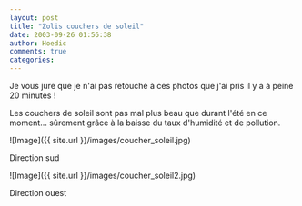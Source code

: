 ```yaml
---
layout: post
title: "Zolis couchers de soleil"
date: 2003-09-26 01:56:38
author: Hoedic
comments: true
categories: 
---
```



Je vous jure que je n'ai pas retouché à ces photos que j'ai pris il y a à peine 20 minutes !

Les couchers de soleil sont pas mal plus beau que durant l'été en ce moment... sûrement grâce à la baisse du taux d'humidité et de pollution.

![Image]({{ site.url }}/images/coucher_soleil.jpg)
<div class="photoattrib">Direction sud</div>



![Image]({{ site.url }}/images/coucher_soleil2.jpg)
<div class="photoattrib">Direction ouest</div>

